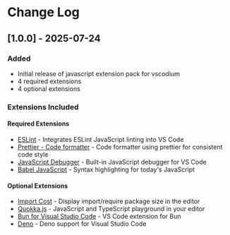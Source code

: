 # Change Log

## [1.0.0] - 2025-07-24

### Added
- Initial release of javascript extension pack for vscodium
- 4 required extensions
- 4 optional extensions

### Extensions Included

#### Required Extensions
- [ESLint](https://open-vsx.org/extension/dbaeumer/vscode-eslint) - Integrates ESLint JavaScript linting into VS Code
- [Prettier - Code formatter](https://open-vsx.org/extension/esbenp/prettier-vscode) - Code formatter using prettier for consistent code style
- [JavaScript Debugger](https://open-vsx.org/extension/ms-vscode/js-debug) - Built-in JavaScript debugger for VS Code
- [Babel JavaScript](https://open-vsx.org/extension/mgmcdermott/vscode-language-babel) - Syntax highlighting for today&#x27;s JavaScript

#### Optional Extensions  
- [Import Cost](https://open-vsx.org/extension/wix/vscode-import-cost) - Display import/require package size in the editor
- [Quokka.js](https://open-vsx.org/extension/WallabyJs/quokka-vscode) - JavaScript and TypeScript playground in your editor
- [Bun for Visual Studio Code](https://open-vsx.org/extension/oven/bun-vscode) - VS Code extension for Bun
- [Deno](https://open-vsx.org/extension/denoland/vscode-deno) - Deno support for Visual Studio Code
